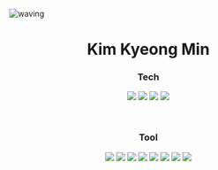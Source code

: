 
![waving](https://capsule-render.vercel.app/api?type=waving&height=200&text=min!&fontAlign=80&fontAlignY=40&color=gradient)


<div align="center">

# Kim Kyeong Min
### Tech
 
<img src="https://img.shields.io/badge/HTML5-E34F26?style=flat-square&logo=HTML5&logoColor=white" /></a>
<img src="https://img.shields.io/badge/CSS3-1572B6?style=flat-square&logo=CSS3&logoColor=white" /></a>
<img src="https://img.shields.io/badge/JavaScript-F7DF1E?style=flat-square&logo=JavaScript&logoColor=white" /></a>
<img src="https://img.shields.io/badge/Vue.js-4FC08D?style=flat-square&logo=Vue.js&logoColor=white" /></a>

<br>

### Tool
<img src="https://img.shields.io/badge/GitHub-006643?style=flat-square&logo=GitHub&logoColor=white" /></a>
<img src="https://img.shields.io/badge/Docker-2496ED?style=flat-square&logo=Docker&logoColor=white" /></a>
<img src="https://img.shields.io/badge/WebStorm-F8DC75?style=flat-square&logo=WebStorm&logoColor=white" /></a>
<img src="https://img.shields.io/badge/Trello-0052CC?style=flat-square&logo=Trello&logoColor=white" /></a>
<img src="https://img.shields.io/badge/Notion-000000?style=flat-square&logo=Notion&logoColor=white" /></a>
<img src="https://img.shields.io/badge/Figma-F24E1E?style=flat-square&logo=Figma&logoColor=white" /></a>
<img src="https://img.shields.io/badge/Photoshop-FF0000?style=flat-square&logo=Adobe Photoshop&logoColor=white" /></a>
<img src="https://img.shields.io/badge/Premiere Pro-9999FF?style=flat-square&logo=Adobe Premiere Pro&logoColor=white" /></a>


</div>
